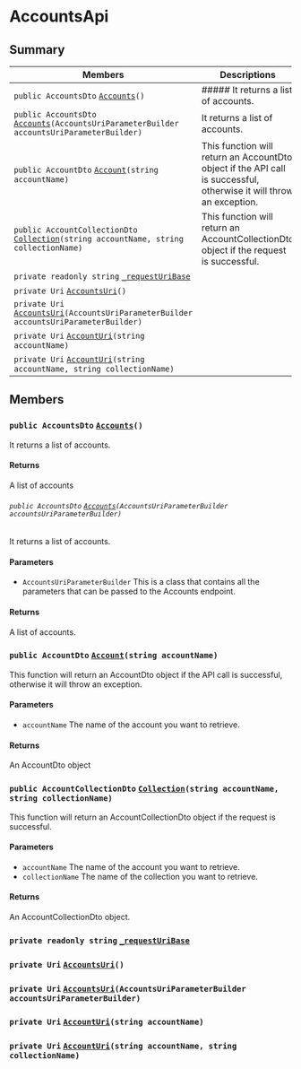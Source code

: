 # AccountsApi

## Summary

| Members                                                                                                                                                                                                                                                   | Descriptions                                                                                                        |
| --------------------------------------------------------------------------------------------------------------------------------------------------------------------------------------------------------------------------------------------------------- | ------------------------------------------------------------------------------------------------------------------- |
| `public AccountsDto` [`Accounts`](AtomicAssetsApiClient--Accounts--AccountsApi.md#class\_atomic\_assets\_api\_client\_1\_1\_accounts\_1\_1\_accounts\_api\_1a3cb498f35499fd037a88b3b1e37c2163)`()`                                                        | ##### It returns a list of accounts.                                                                                      |
| `public AccountsDto` [`Accounts`](AtomicAssetsApiClient--Accounts--AccountsApi.md#class\_atomic\_assets\_api\_client\_1\_1\_accounts\_1\_1\_accounts\_api\_1a21b62093a68ab5c18774ae77add176ff)`(AccountsUriParameterBuilder accountsUriParameterBuilder)` | It returns a list of accounts.                                                                                      |
| `public AccountDto` [`Account`](AtomicAssetsApiClient--Accounts--AccountsApi.md#class\_atomic\_assets\_api\_client\_1\_1\_accounts\_1\_1\_accounts\_api\_1a5ac6ce36569f4531d3efc6976bd2d10d)`(string accountName)`                                        | This function will return an AccountDto object if the API call is successful, otherwise it will throw an exception. |
| `public AccountCollectionDto` [`Collection`](AtomicAssetsApiClient--Accounts--AccountsApi.md#class\_atomic\_assets\_api\_client\_1\_1\_accounts\_1\_1\_accounts\_api\_1ab3df414a63bbd8b27455e4dd5a3a3e93)`(string accountName, string collectionName)`    | This function will return an AccountCollectionDto object if the request is successful.                              |
| `private readonly string` [`_requestUriBase`](AtomicAssetsApiClient--Accounts--AccountsApi.md#class\_atomic\_assets\_api\_client\_1\_1\_accounts\_1\_1\_accounts\_api\_1a1854c4909a1013a684af16fb52e8a387)                                                |                                                                                                                     |
| `private Uri` [`AccountsUri`](AtomicAssetsApiClient--Accounts--AccountsApi.md#class\_atomic\_assets\_api\_client\_1\_1\_accounts\_1\_1\_accounts\_api\_1a5e08d8ac1bf0710cd7d921b3102965bd)`()`                                                            |                                                                                                                     |
| `private Uri` [`AccountsUri`](AtomicAssetsApiClient--Accounts--AccountsApi.md#class\_atomic\_assets\_api\_client\_1\_1\_accounts\_1\_1\_accounts\_api\_1afca248f16f36e27bbfb8749031ed2b2b)`(AccountsUriParameterBuilder accountsUriParameterBuilder)`     |                                                                                                                     |
| `private Uri` [`AccountUri`](AtomicAssetsApiClient--Accounts--AccountsApi.md#class\_atomic\_assets\_api\_client\_1\_1\_accounts\_1\_1\_accounts\_api\_1ab2a03af57777e9423eee43615699a34f)`(string accountName)`                                           |                                                                                                                     |
| `private Uri` [`AccountUri`](AtomicAssetsApiClient--Accounts--AccountsApi.md#class\_atomic\_assets\_api\_client\_1\_1\_accounts\_1\_1\_accounts\_api\_1a8c7769f72a922e37fa8d228a46ac8762)`(string accountName, string collectionName)`                    |                                                                                                                     |

## Members

### `public AccountsDto` [`Accounts`](AtomicAssetsApiClient--Accounts--AccountsApi.md#class\_atomic\_assets\_api\_client\_1\_1\_accounts\_1\_1\_accounts\_api\_1a3cb498f35499fd037a88b3b1e37c2163)`()`

It returns a list of accounts.

#### Returns

A list of accounts

###### `public AccountsDto` [`Accounts`](AtomicAssetsApiClient--Accounts--AccountsApi.md#class\_atomic\_assets\_api\_client\_1\_1\_accounts\_1\_1\_accounts\_api\_1a21b62093a68ab5c18774ae77add176ff)`(AccountsUriParameterBuilder accountsUriParameterBuilder)`

It returns a list of accounts.

#### Parameters

* `AccountsUriParameterBuilder` This is a class that contains all the parameters that can be passed to the Accounts endpoint.

#### Returns

A list of accounts.

### `public AccountDto` [`Account`](AtomicAssetsApiClient--Accounts--AccountsApi.md#class\_atomic\_assets\_api\_client\_1\_1\_accounts\_1\_1\_accounts\_api\_1a5ac6ce36569f4531d3efc6976bd2d10d)`(string accountName)`

This function will return an AccountDto object if the API call is successful, otherwise it will throw an exception.

#### Parameters

* `accountName` The name of the account you want to retrieve.

#### Returns

An AccountDto object

### `public AccountCollectionDto` [`Collection`](AtomicAssetsApiClient--Accounts--AccountsApi.md#class\_atomic\_assets\_api\_client\_1\_1\_accounts\_1\_1\_accounts\_api\_1ab3df414a63bbd8b27455e4dd5a3a3e93)`(string accountName, string collectionName)`

This function will return an AccountCollectionDto object if the request is successful.

#### Parameters

* `accountName` The name of the account you want to retrieve.
* `collectionName` The name of the collection you want to retrieve.

#### Returns

An AccountCollectionDto object.

### `private readonly string` [`_requestUriBase`](AtomicAssetsApiClient--Accounts--AccountsApi.md#class\_atomic\_assets\_api\_client\_1\_1\_accounts\_1\_1\_accounts\_api\_1a1854c4909a1013a684af16fb52e8a387)

### `private Uri` [`AccountsUri`](AtomicAssetsApiClient--Accounts--AccountsApi.md#class\_atomic\_assets\_api\_client\_1\_1\_accounts\_1\_1\_accounts\_api\_1a5e08d8ac1bf0710cd7d921b3102965bd)`()`

### `private Uri` [`AccountsUri`](AtomicAssetsApiClient--Accounts--AccountsApi.md#class\_atomic\_assets\_api\_client\_1\_1\_accounts\_1\_1\_accounts\_api\_1afca248f16f36e27bbfb8749031ed2b2b)`(AccountsUriParameterBuilder accountsUriParameterBuilder)`

### `private Uri` [`AccountUri`](AtomicAssetsApiClient--Accounts--AccountsApi.md#class\_atomic\_assets\_api\_client\_1\_1\_accounts\_1\_1\_accounts\_api\_1ab2a03af57777e9423eee43615699a34f)`(string accountName)`

### `private Uri` [`AccountUri`](AtomicAssetsApiClient--Accounts--AccountsApi.md#class\_atomic\_assets\_api\_client\_1\_1\_accounts\_1\_1\_accounts\_api\_1a8c7769f72a922e37fa8d228a46ac8762)`(string accountName, string collectionName)`
